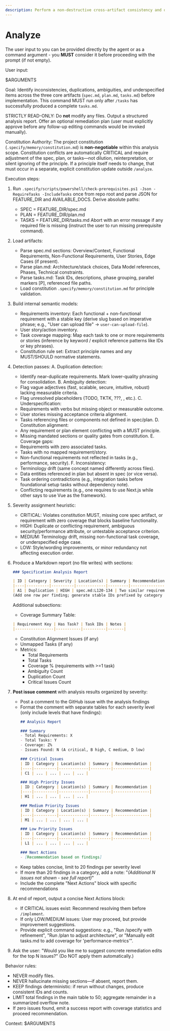 ```yaml
---
description: Perform a non-destructive cross-artifact consistency and quality analysis across spec.md, plan.md, and tasks.md after task generation.
---
```


# Analyze

The user input to you can be provided directly by the agent or as a command argument - you **MUST** consider it before proceeding with the prompt (if not empty).

User input:

$ARGUMENTS

Goal: Identify inconsistencies, duplications, ambiguities, and underspecified items across the three core artifacts (`spec.md`, `plan.md`, `tasks.md`) before implementation. This command MUST run only after `/tasks` has successfully produced a complete `tasks.md`.

STRICTLY READ-ONLY: Do **not** modify any files. Output a structured analysis report. Offer an optional remediation plan (user must explicitly approve before any follow-up editing commands would be invoked manually).

Constitution Authority: The project constitution (`.specify/memory/constitution.md`) is **non-negotiable** within this analysis scope. Constitution conflicts are automatically CRITICAL and require adjustment of the spec, plan, or tasks—not dilution, reinterpretation, or silent ignoring of the principle. If a principle itself needs to change, that must occur in a separate, explicit constitution update outside `/analyze`.

Execution steps:

1. Run `.specify/scripts/powershell/check-prerequisites.ps1 -Json -RequireTasks -IncludeTasks` once from repo root and parse JSON for FEATURE_DIR and AVAILABLE_DOCS. Derive absolute paths:
   - SPEC = FEATURE_DIR/spec.md
   - PLAN = FEATURE_DIR/plan.md
   - TASKS = FEATURE_DIR/tasks.md
   Abort with an error message if any required file is missing (instruct the user to run missing prerequisite command).

2. Load artifacts:
   - Parse spec.md sections: Overview/Context, Functional Requirements, Non-Functional Requirements, User Stories, Edge Cases (if present).
   - Parse plan.md: Architecture/stack choices, Data Model references, Phases, Technical constraints.
   - Parse tasks.md: Task IDs, descriptions, phase grouping, parallel markers [P], referenced file paths.
   - Load constitution `.specify/memory/constitution.md` for principle validation.

3. Build internal semantic models:
   - Requirements inventory: Each functional + non-functional requirement with a stable key (derive slug based on imperative phrase; e.g., "User can upload file" -> `user-can-upload-file`).
   - User story/action inventory.
   - Task coverage mapping: Map each task to one or more requirements or stories (inference by keyword / explicit reference patterns like IDs or key phrases).
   - Constitution rule set: Extract principle names and any MUST/SHOULD normative statements.

4. Detection passes:
   A. Duplication detection:
      - Identify near-duplicate requirements. Mark lower-quality phrasing for consolidation.
   B. Ambiguity detection:
      - Flag vague adjectives (fast, scalable, secure, intuitive, robust) lacking measurable criteria.
      - Flag unresolved placeholders (TODO, TKTK, ???, <placeholder>, etc.).
   C. Underspecification:
      - Requirements with verbs but missing object or measurable outcome.
      - User stories missing acceptance criteria alignment.
      - Tasks referencing files or components not defined in spec/plan.
   D. Constitution alignment:
      - Any requirement or plan element conflicting with a MUST principle.
      - Missing mandated sections or quality gates from constitution.
   E. Coverage gaps:
      - Requirements with zero associated tasks.
      - Tasks with no mapped requirement/story.
      - Non-functional requirements not reflected in tasks (e.g., performance, security).
   F. Inconsistency:
      - Terminology drift (same concept named differently across files).
      - Data entities referenced in plan but absent in spec (or vice versa).
      - Task ordering contradictions (e.g., integration tasks before foundational setup tasks without dependency note).
      - Conflicting requirements (e.g., one requires to use Next.js while other says to use Vue as the framework).

5. Severity assignment heuristic:
   - CRITICAL: Violates constitution MUST, missing core spec artifact, or requirement with zero coverage that blocks baseline functionality.
   - HIGH: Duplicate or conflicting requirement, ambiguous security/performance attribute, or untestable acceptance criterion.
   - MEDIUM: Terminology drift, missing non-functional task coverage, or underspecified edge case.
   - LOW: Style/wording improvements, or minor redundancy not affecting execution order.

6. Produce a Markdown report (no file writes) with sections:

   ```markdown
   ### Specification Analysis Report

   | ID | Category | Severity | Location(s) | Summary | Recommendation |
   |----|----------|----------|-------------|---------|----------------|
   | A1 | Duplication | HIGH | spec.md:L120-134 | Two similar requirements ... | Merge phrasing; keep clearer version |
   (Add one row per finding; generate stable IDs prefixed by category initial.)
   ```

   Additional subsections:
   - Coverage Summary Table:

    ```markdown
    | Requirement Key | Has Task? | Task IDs | Notes |
    |-----------------|-----------|----------|-------|
    ```

   - Constitution Alignment Issues (if any)
   - Unmapped Tasks (if any)
   - Metrics:
     * Total Requirements
     * Total Tasks
     * Coverage % (requirements with >=1 task)
     * Ambiguity Count
     * Duplication Count
     * Critical Issues Count

7. **Post issue comment** with analysis results organized by severity:
   - Post a comment to the GitHub issue with the analysis findings
   - Format the comment with separate tables for each severity level (only include levels that have findings):
     ```markdown
     ## Analysis Report

     ### Summary
     - Total Requirements: X
     - Total Tasks: Y
     - Coverage: Z%
     - Issues Found: N (A critical, B high, C medium, D low)

     ### Critical Issues
     | ID | Category | Location(s) | Summary | Recommendation |
     |----|----------|-------------|---------|----------------|
     | C1 | ... | ... | ... | ... |

     ### High Priority Issues
     | ID | Category | Location(s) | Summary | Recommendation |
     |----|----------|-------------|---------|----------------|
     | H1 | ... | ... | ... | ... |

     ### Medium Priority Issues
     | ID | Category | Location(s) | Summary | Recommendation |
     |----|----------|-------------|---------|----------------|
     | M1 | ... | ... | ... | ... |

     ### Low Priority Issues
     | ID | Category | Location(s) | Summary | Recommendation |
     |----|----------|-------------|---------|----------------|
     | L1 | ... | ... | ... | ... |

     ### Next Actions
     - [Recommendation based on findings]
     ```
   - Keep tables concise, limit to 20 findings per severity level
   - If more than 20 findings in a category, add a note: "_(Additional N issues not shown - see full report)_"
   - Include the complete "Next Actions" block with specific recommendations

8. At end of report, output a concise Next Actions block:
   - If CRITICAL issues exist: Recommend resolving them before `/implement`.
   - If only LOW/MEDIUM issues: User may proceed, but provide improvement suggestions.
   - Provide explicit command suggestions: e.g., "Run /specify with refinement", "Run /plan to adjust architecture", or "Manually edit tasks.md to add coverage for 'performance-metrics'".

8. Ask the user: "Would you like me to suggest concrete remediation edits for the top N issues?" (Do NOT apply them automatically.)

Behavior rules:
- NEVER modify files.
- NEVER hallucinate missing sections—if absent, report them.
- KEEP findings deterministic: if rerun without changes, produce consistent IDs and counts.
- LIMIT total findings in the main table to 50; aggregate remainder in a summarized overflow note.
- If zero issues found, emit a success report with coverage statistics and proceed recommendation.

Context: $ARGUMENTS
